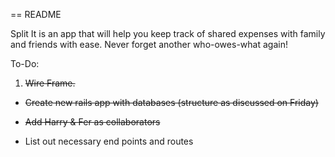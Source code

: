 == README

Split It is an app that will help you keep track of shared expenses with family and friends with ease.
Never forget another who-owes-what again!

To-Do:
1. ~~Wire Frame.~~

* ~~Create new rails app with databases (structure as discussed on Friday)~~

* ~~Add Harry & Fer as collaborators~~

* List out necessary end points and routes

